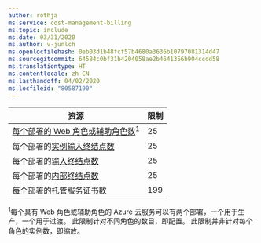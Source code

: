 ```yaml
---
author: rothja
ms.service: cost-management-billing
ms.topic: include
ms.date: 03/31/2020
ms.author: v-junlch
ms.openlocfilehash: 0eb03d1b48fcf57b4680a3636b10797081314d47
ms.sourcegitcommit: 64584c0bf31b4204058ae2b4641356b904ccdd58
ms.translationtype: HT
ms.contentlocale: zh-CN
ms.lasthandoff: 04/02/2020
ms.locfileid: "80587190"
---
```

| 资源 | 限制 |
| --- | --- |
| [每个部署的 Web 角色或辅助角色数](../articles/cloud-services/cloud-services-choose-me.md)<sup>1</sup> |25 |
| 每个部署的[实例输入终结点数](/previous-versions/azure/reference/gg557552(v=azure.100)#instanceinputendpoint) |25 |
| 每个部署的[输入终结点数](/previous-versions/azure/reference/gg557552(v=azure.100)#inputendpoint) |25 |
| 每个部署的[内部终结点数](/previous-versions/azure/reference/gg557552(v=azure.100)#internalendpoint) |25 |
| 每个部署的[托管服务证书数](../articles/cloud-services/cloud-services-certs-create.md#what-are-service-certificates) |199 |

<sup>1</sup>每个具有 Web 角色或辅助角色的 Azure 云服务可以有两个部署，一个用于生产，一个用于过渡。 此限制针对不同角色的数目，即配置。 此限制并非针对每个角色的实例数，即缩放。


